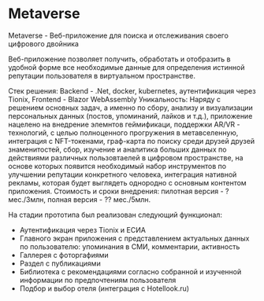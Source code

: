 # Metaverse

Metaverse - Веб-приложение для поиска и отслеживания своего цифрового двойника

Веб-приложение позволяет получить, обработать и отобразить в удобной форме все необходимые данные для определения истинной репутации пользователя в виртуальном пространстве.

Стек решения: Backend - .Net, docker, kubernetes, аутентификация через Tionix, Frontend - Blazor WebAssembly
Уникальность: Наряду с решением основных задач, а именно по сбору, анализу и визуализации персональных данных (постов, упоминаний, лайков и т.д.), приложение нацелено на внедрение элемнтов геймификаци, поддержки AR/VR - технологий, с целью полноценного прогружения в метавселенную, интеграция с NFT-токенами, граф-карта по поиску среди друзей друзей знаменитостей, сбор, изучение и аналитика больших данных по действиями различных пользовтаелей в цифровом пространстве, на основе которых появится необходимый набор инструментов по улучшении репутации конкретного человека, интеграция нативной рекламы, которая будет выглядеть однородно с основным контентом приложения.
Стоимость и сроки внедрения: пилотная версия - ? мес./3млн, полная версия - ?? мес./5млн.

На стадии прототипа был реализован следующий функционал:
- Аутентификация через Tionix и ЕСИА 
- Главного экран приложения с представлением актуальных данных по пользователю: упоминания в СМИ, комментарии, активность 
- Галлерея с фоторгафиями
- Раздел с публикациями
- Библиотека с рекомендациями согласно собранной и изученной информации по предпочтениям пользователя
- Подбор и выбор отеля (интеграция с Hotellook.ru)

